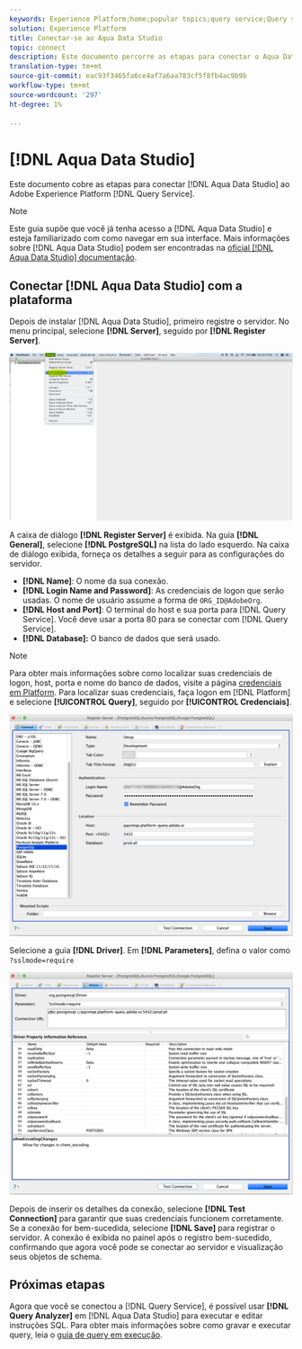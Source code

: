 ```yaml
---
keywords: Experience Platform;home;popular topics;query service;Query service;Aqua Data Studio;Aqua data studio;conectar ao serviço do query;
solution: Experience Platform
title: Conectar-se ao Aqua Data Studio
topic: connect
description: Este documento percorre as etapas para conectar o Aqua Data Studio com o Adobe Experience Platform Query Service.
translation-type: tm+mt
source-git-commit: eac93f3465fa6ce4af7a6aa783cf5f8fb4ac9b9b
workflow-type: tm+mt
source-wordcount: '297'
ht-degree: 1%

---
```



# [!DNL Aqua Data Studio]

Este documento cobre as etapas para conectar [!DNL Aqua Data Studio] ao Adobe Experience Platform [!DNL Query Service].

>[!NOTE]
>
> Este guia supõe que você já tenha acesso a [!DNL Aqua Data Studio] e esteja familiarizado com como navegar em sua interface. Mais informações sobre [!DNL Aqua Data Studio] podem ser encontradas na [oficial [!DNL Aqua Data Studio] documentação](https://www.aquaclusters.com/app/home/project/public/aquadatastudio/wikibook/Documentation21.1/page/0/Aqua-Data-Studio-21-1).

## Conectar [!DNL Aqua Data Studio] com a plataforma

Depois de instalar [!DNL Aqua Data Studio], primeiro registre o servidor. No menu principal, selecione **[!DNL Server]**, seguido por **[!DNL Register Server]**.

![](../images/clients/aqua-data-studio/register-server.png)

A caixa de diálogo **[!DNL Register Server]** é exibida. Na guia **[!DNL General]**, selecione **[!DNL PostgreSQL]** na lista do lado esquerdo. Na caixa de diálogo exibida, forneça os detalhes a seguir para as configurações do servidor.

- **[!DNL Name]**: O nome da sua conexão.
- **[!DNL Login Name and Password]**: As credenciais de logon que serão usadas. O nome de usuário assume a forma de `ORG_ID@AdobeOrg`.
- **[!DNL Host and Port]**: O terminal do host e sua porta para  [!DNL Query Service]. Você deve usar a porta 80 para se conectar com [!DNL Query Service].
- **[!DNL Database]:** O banco de dados que será usado.

>[!NOTE]
>
>Para obter mais informações sobre como localizar suas credenciais de logon, host, porta e nome do banco de dados, visite a página [credenciais em Platform](https://platform.adobe.com/query/configuration). Para localizar suas credenciais, faça logon em [!DNL Platform] e selecione **[!UICONTROL Query]**, seguido por **[!UICONTROL Credenciais]**.

![](../images/clients/aqua-data-studio/register-server-general-tab.png)

Selecione a guia **[!DNL Driver]**. Em **[!DNL Parameters]**, defina o valor como `?sslmode=require`

![](../images/clients/aqua-data-studio/register-server-driver-tab.png)

Depois de inserir os detalhes da conexão, selecione **[!DNL Test Connection]** para garantir que suas credenciais funcionem corretamente. Se a conexão for bem-sucedida, selecione **[!DNL Save]** para registrar o servidor. A conexão é exibida no painel após o registro bem-sucedido, confirmando que agora você pode se conectar ao servidor e visualização seus objetos de schema.

## Próximas etapas

Agora que você se conectou a [!DNL Query Service], é possível usar **[!DNL Query Analyzer]** em [!DNL Aqua Data Studio] para executar e editar instruções SQL. Para obter mais informações sobre como gravar e executar query, leia o [guia de query em execução](../best-practices/writing-queries.md).